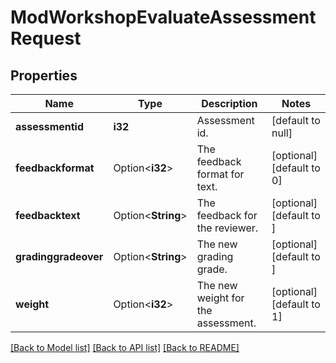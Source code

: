# ModWorkshopEvaluateAssessmentRequest

## Properties

Name | Type | Description | Notes
------------ | ------------- | ------------- | -------------
**assessmentid** | **i32** | Assessment id. | [default to null]
**feedbackformat** | Option<**i32**> | The feedback format for text. | [optional][default to 0]
**feedbacktext** | Option<**String**> | The feedback for the reviewer. | [optional][default to ]
**gradinggradeover** | Option<**String**> | The new grading grade. | [optional][default to ]
**weight** | Option<**i32**> | The new weight for the assessment. | [optional][default to 1]

[[Back to Model list]](../README.md#documentation-for-models) [[Back to API list]](../README.md#documentation-for-api-endpoints) [[Back to README]](../README.md)


